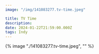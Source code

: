 ```yaml
---
image: "/img/141083277.tv-time.jpeg"

title: TV Time
description: 
date: 2024-01-22T21:59:00.000Z
tags: Indy
---
```

{% image "./141083277.tv-time.jpeg", "" %}